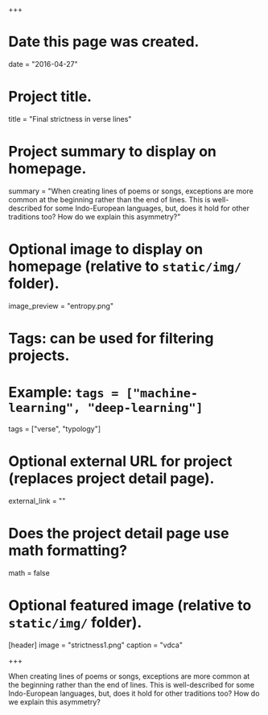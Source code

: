 +++
# Date this page was created.
date = "2016-04-27"

# Project title.
title = "Final strictness in verse lines"

# Project summary to display on homepage.
summary = "When creating lines of poems or songs, exceptions are more common at the beginning rather than the end of lines. This is well-described for some Indo-European languages, but, does it hold for other traditions too? How do we explain this asymmetry?"

# Optional image to display on homepage (relative to `static/img/` folder).
image_preview = "entropy.png"

# Tags: can be used for filtering projects.
# Example: `tags = ["machine-learning", "deep-learning"]`
tags = ["verse", "typology"]

# Optional external URL for project (replaces project detail page).
external_link = ""

# Does the project detail page use math formatting?
math = false

# Optional featured image (relative to `static/img/` folder).
[header]
image = "strictness1.png"
caption = "vdca"

+++

When creating lines of poems or songs, exceptions are more common at the beginning rather than the end of lines. This is well-described for some Indo-European languages, but, does it hold for other traditions too? How do we explain this asymmetry?
